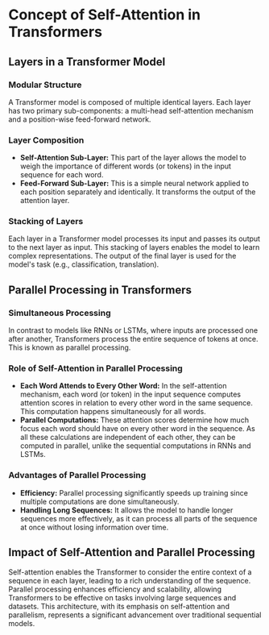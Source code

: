 # Concept of Self-Attention in Transformers

## Layers in a Transformer Model

### Modular Structure
A Transformer model is composed of multiple identical layers. Each layer has two primary sub-components: a multi-head self-attention mechanism and a position-wise feed-forward network.

### Layer Composition
- **Self-Attention Sub-Layer:** This part of the layer allows the model to weigh the importance of different words (or tokens) in the input sequence for each word.
- **Feed-Forward Sub-Layer:** This is a simple neural network applied to each position separately and identically. It transforms the output of the attention layer.

### Stacking of Layers
Each layer in a Transformer model processes its input and passes its output to the next layer as input. This stacking of layers enables the model to learn complex representations. The output of the final layer is used for the model's task (e.g., classification, translation).

## Parallel Processing in Transformers

### Simultaneous Processing
In contrast to models like RNNs or LSTMs, where inputs are processed one after another, Transformers process the entire sequence of tokens at once. This is known as parallel processing.

### Role of Self-Attention in Parallel Processing
- **Each Word Attends to Every Other Word:** In the self-attention mechanism, each word (or token) in the input sequence computes attention scores in relation to every other word in the same sequence. This computation happens simultaneously for all words.
- **Parallel Computations:** These attention scores determine how much focus each word should have on every other word in the sequence. As all these calculations are independent of each other, they can be computed in parallel, unlike the sequential computations in RNNs and LSTMs.

### Advantages of Parallel Processing
- **Efficiency:** Parallel processing significantly speeds up training since multiple computations are done simultaneously.
- **Handling Long Sequences:** It allows the model to handle longer sequences more effectively, as it can process all parts of the sequence at once without losing information over time.

## Impact of Self-Attention and Parallel Processing
Self-attention enables the Transformer to consider the entire context of a sequence in each layer, leading to a rich understanding of the sequence. Parallel processing enhances efficiency and scalability, allowing Transformers to be effective on tasks involving large sequences and datasets. This architecture, with its emphasis on self-attention and parallelism, represents a significant advancement over traditional sequential models.
